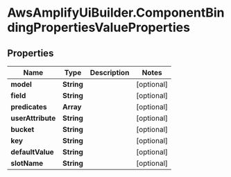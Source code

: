 # AwsAmplifyUiBuilder.ComponentBindingPropertiesValueProperties

## Properties

Name | Type | Description | Notes
------------ | ------------- | ------------- | -------------
**model** | **String** |  | [optional] 
**field** | **String** |  | [optional] 
**predicates** | **Array** |  | [optional] 
**userAttribute** | **String** |  | [optional] 
**bucket** | **String** |  | [optional] 
**key** | **String** |  | [optional] 
**defaultValue** | **String** |  | [optional] 
**slotName** | **String** |  | [optional] 


